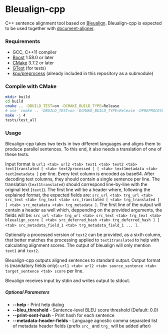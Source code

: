 # Bleualign-cpp
C++ sentence alignment tool based on [Bleualign](https://github.com/rsennrich/Bleualign).
Bleualign-cpp is expected to be used together with [document-aligner](https://github.com/bitextor/bitextor/tree/master/document-aligner).

### Requirements
- GCC, C++11 compiler
- [Boost](https://www.boost.org/) 1.58.0 or later
- [CMake](https://cmake.org/download/) 3.7.2 or later
- [GTest](https://github.com/google/googletest) (for tests)
- [kpu/preprocess](https://github.com/kpu/preprocess) (already included in this repository as a submodule)


### Compile with CMake

```bash
mkdir build
cd build
cmake .. -DBUILD_TEST=on -DCMAKE_BUILD_TYPE=Release
# use `cmake .. -DBUILD_TEST=on -DCMAKE_BUILD_TYPE=Release -DPREPROCESS_PATH=/home/user/preprocess/` if you use other 'preprocess' folder
make -j 4
tests/test_all
```


### Usage

Bleualign-cpp takes two texts in two different languages and aligns them to produce parallel sentences. To this end, it also needs a translation of one of these texts.

Input format is `url1 <tab> url2 <tab> text1 <tab> text2 <tab> text1translated [ <tab> text2processed ] [ <tab> text1metadata <tab> text2metadata ]` per line. Every text column is encoded as base64. After decoding text columns, they should contain a single sentence per line. The translation (`text1translated`) should correspond line-by-line with the original text (`text1`). The first line will be a header where, following the explained format, the expected fields are: `src_url <tab> trg_url <tab> src_text <tab> trg_text <tab> src_translated [ <tab> trg_translated ] [ <tab> src_metadata <tab> trg_metadata ]`. The first line of the output will contain a header as well which, deppending on the provided arguments, the fields will be: `src_url <tab> trg_url <tab> src_text <tab> trg_text <tab> bleualign_score [ <tab> src_deferred_hash <tab> trg_deferred_hash ] [ <tab> src_metadata_field_1 <tab> trg_metadata_field_1 ... ]`.

Optionally a processed version of `text2` can be provided, as a sixth column, that better matches the processing applied to `text1translated` to help with calculating alignment scores. The output of bleualign will only mention `text1` and `text2`.

Bleualign-cpp outputs aligned sentences to standard output. Output format is (mandatory fields only): `url1 <tab> url2 <tab> source_sentence <tab> target_sentence <tab> score` per line.

Bleualign receives input by stdin and writes output to stdout.

##### Optional Parameters
* **--help** - Print help dialog
* **--bleu_threshold** - Sentence-level BLEU score threshold (Default: 0.0)
* **--print-sent-hash** - Print hash for each sentence
* **--metadata-header-fields** - Language agnostic comma separated list of metadata header fields (prefix `src_` and `trg_` will be added after)
